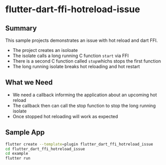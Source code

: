 # flutter-dart-ffi-hotreload-issue

## Summary

This sample projects demonstrates an issue with hot reload and dart FFI.

- The project creates an isoloate
- The isolate calls a long running C function `start` via FFI
- There is a second C function called `stop`whichs stops the first function
- The long running isolate breaks hot reloading and hot restart

## What we Need

- We need a callback informing the application about an upcoming hot reload
- The callback then can call the stop function to stop the long running isolate
- Once stopped hot reloading will work as expected

## Sample App

~~~bash
flutter create --template=plugin flutter_dart_ffi_hotreload_issue
cd flutter_dart_ffi_hotreload_issue
cd example
flutter run
~~~

